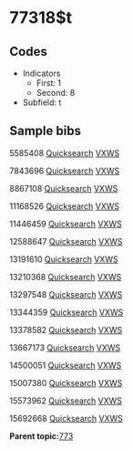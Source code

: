 # 77318$t

## Codes

-   Indicators
    -   First: 1
    -   Second: 8
-   Subfield: t

## Sample bibs

5585408 [Quicksearch](https://search.library.yale.edu/catalog/5585408) [VXWS](http://prodorbis.library.yale.edu:7014/vxws/GetHoldingsService?bibId=5585408)

7843696 [Quicksearch](https://search.library.yale.edu/catalog/7843696) [VXWS](http://prodorbis.library.yale.edu:7014/vxws/GetHoldingsService?bibId=7843696)

8867108 [Quicksearch](https://search.library.yale.edu/catalog/8867108) [VXWS](http://prodorbis.library.yale.edu:7014/vxws/GetHoldingsService?bibId=8867108)

11168526 [Quicksearch](https://search.library.yale.edu/catalog/11168526) [VXWS](http://prodorbis.library.yale.edu:7014/vxws/GetHoldingsService?bibId=11168526)

11446459 [Quicksearch](https://search.library.yale.edu/catalog/11446459) [VXWS](http://prodorbis.library.yale.edu:7014/vxws/GetHoldingsService?bibId=11446459)

12588647 [Quicksearch](https://search.library.yale.edu/catalog/12588647) [VXWS](http://prodorbis.library.yale.edu:7014/vxws/GetHoldingsService?bibId=12588647)

13191610 [Quicksearch](https://search.library.yale.edu/catalog/13191610) [VXWS](http://prodorbis.library.yale.edu:7014/vxws/GetHoldingsService?bibId=13191610)

13210368 [Quicksearch](https://search.library.yale.edu/catalog/13210368) [VXWS](http://prodorbis.library.yale.edu:7014/vxws/GetHoldingsService?bibId=13210368)

13297548 [Quicksearch](https://search.library.yale.edu/catalog/13297548) [VXWS](http://prodorbis.library.yale.edu:7014/vxws/GetHoldingsService?bibId=13297548)

13344359 [Quicksearch](https://search.library.yale.edu/catalog/13344359) [VXWS](http://prodorbis.library.yale.edu:7014/vxws/GetHoldingsService?bibId=13344359)

13378582 [Quicksearch](https://search.library.yale.edu/catalog/13378582) [VXWS](http://prodorbis.library.yale.edu:7014/vxws/GetHoldingsService?bibId=13378582)

13667173 [Quicksearch](https://search.library.yale.edu/catalog/13667173) [VXWS](http://prodorbis.library.yale.edu:7014/vxws/GetHoldingsService?bibId=13667173)

14500051 [Quicksearch](https://search.library.yale.edu/catalog/14500051) [VXWS](http://prodorbis.library.yale.edu:7014/vxws/GetHoldingsService?bibId=14500051)

15007380 [Quicksearch](https://search.library.yale.edu/catalog/15007380) [VXWS](http://prodorbis.library.yale.edu:7014/vxws/GetHoldingsService?bibId=15007380)

15573962 [Quicksearch](https://search.library.yale.edu/catalog/15573962) [VXWS](http://prodorbis.library.yale.edu:7014/vxws/GetHoldingsService?bibId=15573962)

15692668 [Quicksearch](https://search.library.yale.edu/catalog/15692668) [VXWS](http://prodorbis.library.yale.edu:7014/vxws/GetHoldingsService?bibId=15692668)

**Parent topic:**[773](../../tags/773/773.md)

